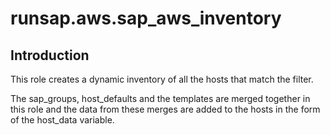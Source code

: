 runsap.aws.sap_aws_inventory
============================

Introduction
------------

This role creates a dynamic inventory of all the hosts that match the filter.

The sap_groups, host_defaults and the templates are merged together in this role and the data from these merges are added to the hosts in the form of the host_data variable.
